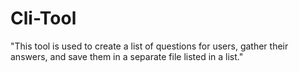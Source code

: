# Cli-Tool
"This tool is used to create a list of questions for users, gather their answers, and save them in a separate file listed in a list."
